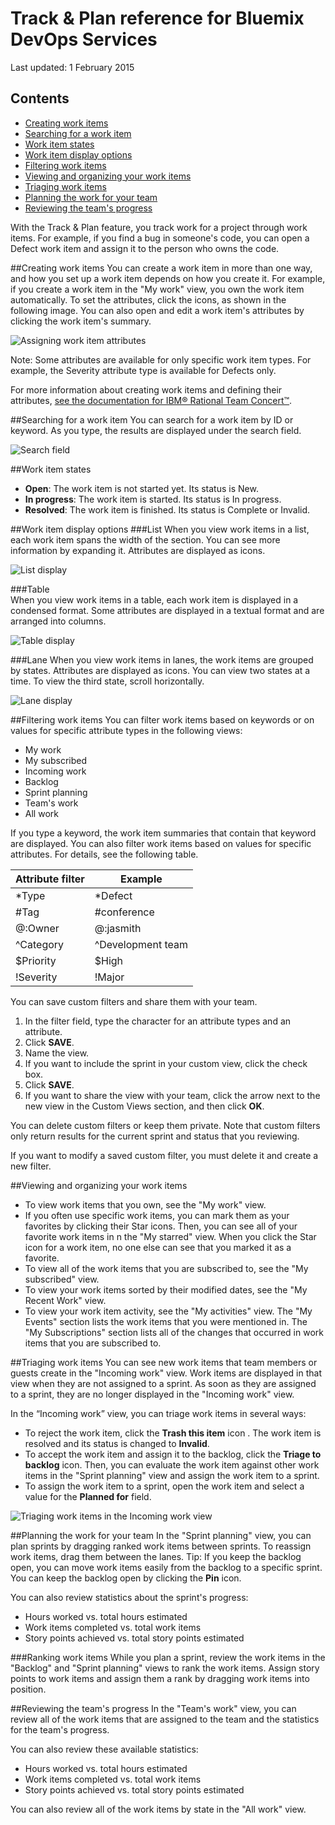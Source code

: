 [rtcWorkItemDoc]: http://www-01.ibm.com/support/knowledgecenter/SSYMRC_5.0.2/com.ibm.team.workitem.doc/topics/t_creating_work_items_web.html 

# Track & Plan reference for Bluemix DevOps Services

Last updated: 1 February 2015

## Contents
* [Creating work items](#creatingwis)
* [Searching for a work item](#searchingwis)
* [Work item states](#wistates)
* [Work item display options](#widisplay)
* [Filtering work items](#filteringwis)
* [Viewing and organizing your work items](#organizingwis)
* [Triaging work items](#triaging)
* [Planning the work for your team](#planning)
* [Reviewing the team's progress](#progress)

With the Track & Plan feature, you track work for a project through work items. For example, if you find a bug in someone's code, you can open a Defect work item and assign it to the person who owns the code. 

<a name='creatingwis'></a>
##Creating work items
You can create a work item in more than one way, and how you set up a work item depends on how you create it. For example, if you create a work item in the "My work" view, you own the work item automatically. To set the attributes, click the icons, as shown in the following image. You can also open and edit a work item's attributes by clicking the work item's summary. 

![Assigning work item attributes](images/work_item_attributes.png)

Note: Some attributes are available for only specific work item types. For example, the Severity attribute type is available for Defects only.

For more information about creating work items and defining their attributes, [see the documentation for IBM&reg; Rational Team Concert&#8482;][rtcWorkItemDoc]. 

<a name='searchingwis'></a>
##Searching for a work item
You can search for a work item by ID or keyword. As you type, the results are displayed under the search field.

![Search field](images/search.png)

<a name='wistates'></a>
##Work item states
- **Open**: The work item is not started yet. Its status is New.
- **In progress**: The work item is started. Its status is In progress.
- **Resolved**: The work item is finished. Its status is Complete or Invalid.

<a name='widisplay'></a>
##Work item display options
###List 
When you view work items in a list, each work item spans the width of the section. You can see more information by expanding it. Attributes are displayed as icons.

![List display](images/list_view.png)

###Table  
When you view work items in a table, each work item is displayed in a condensed format. Some attributes are displayed in a textual format and are arranged into columns.

![Table display](images/table_view.png)

###Lane 
When you view work items in lanes, the work items are grouped by states. Attributes are displayed as icons. You can view two states at a time. To view the third state, scroll horizontally.

![Lane display](images/lane_view.png)

<a name='filteringwis'></a>
##Filtering work items
You can filter work items based on keywords or on values for specific attribute types in the following views:
- My work
- My subscribed
- Incoming work
- Backlog
- Sprint planning
- Team's work
- All work

If you type a keyword, the work item summaries that contain that keyword are displayed. You can also filter work items based on values for specific attributes. For details, see the following table.

| Attribute filter |Example | 
|-------|-------|
|*Type  | *Defect |
|#Tag  | #conference| 
|@:Owner  | @:jasmith|
|^Category|^Development team|
|$Priority|$High|
|!Severity|!Major|

You can save custom filters and share them with your team. 
1. In the filter field, type the character for an attribute types and an attribute.
2. Click **SAVE**.
3. Name the view.
4. If you want to include the sprint in your custom view, click the check box.
5. Click **SAVE**. 
6. If you want to share the view with your team, click the arrow next to the new view in the Custom Views section, and then click **OK**.

You can delete custom filters or keep them private. Note that custom filters only return results for the current sprint and status that you reviewing.

If you want to modify a saved custom filter, you must delete it and create a new filter. 

<a name='organizingwis'></a>
##Viewing and organizing your work items

- To view work items that you own, see the "My work" view. 
- If you often use specific work items, you can mark them as your favorites by clicking their Star icons. Then, you can see all of your favorite work items in n the "My starred" view. When you click the Star icon for a work item, no one else can see that you marked it as a favorite.  
- To view all of the work items that you are subscribed to, see the "My subscribed" view.
- To view your work items sorted by their modified dates, see the "My Recent Work" view.
- To view your work item activity, see the "My activities" view. The "My Events" section lists the work items that you were mentioned in. The "My Subscriptions" section lists all of the changes that occurred in work items that you are subscribed to.



<a name='triaging'></a>
##Triaging work items
You can see new work items that team members or guests create in the "Incoming work" view. Work items are displayed in that view when they are not assigned to a sprint. As soon as they are assigned to a sprint, they are no longer displayed in the "Incoming work" view.

In the “Incoming work” view, you can triage work items in several ways: 
- To reject the work item, click the **Trash this item** icon . The work item is resolved and its status is changed to **Invalid**.
- To accept the work item and assign it to the backlog, click the **Triage to backlog** icon. Then, you can evaluate the work item against other work items in the "Sprint planning" view and assign the work item to a sprint.
- To assign the work item to a sprint, open the work item and select a value for the **Planned for** field.

![Triaging work items in the Incoming work view](images/incoming_work_attributes.png)


<a name='planning'></a>
##Planning the work for your team
In the "Sprint planning" view, you can plan sprints by dragging ranked work items between sprints. To reassign work items, drag them between the lanes.  Tip: If you keep the backlog open, you can move work items easily from the backlog to a specific sprint. You can keep the backlog open by clicking the **Pin** icon.

You can also review statistics about the sprint's progress:
- Hours worked vs. total hours estimated
- Work items completed vs. total work items
- Story points achieved vs. total story points estimated

###Ranking work items
While you plan a sprint, review the work items in the "Backlog" and "Sprint planning" views to rank the work items. Assign story points to work items and  assign them a rank by dragging work items into position.


<a name='progress'></a>
##Reviewing the team's progress
In the "Team's work" view, you can review all of the work items that are assigned to the team and the statistics for the team's progress.

You can also review these available statistics:
- Hours worked vs. total hours estimated
- Work items completed vs. total work items
- Story points achieved vs. total story points estimated

You can also review all of the work items by state in the "All work" view.

